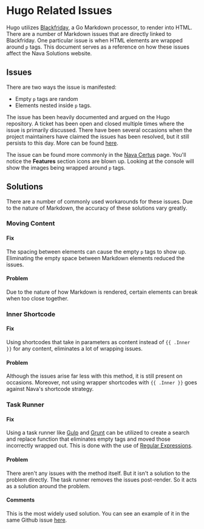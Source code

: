 # Hugo Related Issues
Hugo utilizes [Blackfriday](https://github.com/russross/blackfriday), a Go Markdown processor, to render into HTML. There are a number of Markdown issues that are directly linked to Blackfriday. One particular issue is when HTML elements are wrapped around `p` tags. This document serves as a reference on how these issues affect the Nava Solutions website.

## Issues
There are two ways the issue is manifested:

- Empty `p` tags are random
- Elements nested inside `p` tags.

The issue has been heavily documented and argued on the Hugo repository. A ticket has been open and closed multiple times where the issue is primarily discussed. There have been several occasions when the project maintainers have claimed the issues has been resolved, but it still persists to this day. More can be found [here](https://github.com/gohugoio/hugo/issues/1642).

The issue can be found more commonly in the [Nava Certus](https://nava-solutions.netlify.com/products/nava-certus) page. You'll notice the **Features** section icons are blown up. Looking at the console will show the images being wrapped around `p` tags.

## Solutions
There are a number of commonly used workarounds for these issues. Due to the nature of Markdown, the accuracy of these solutions vary greatly.

### Moving Content
#### Fix
The spacing between elements can cause the empty `p` tags to show up. Eliminating the empty space between Markdown elements reduced the issues.

#### Problem
Due to the nature of how Markdown is rendered, certain elements can break when too close together.

### Inner Shortcode
#### Fix
Using shortcodes that take in parameters as content instead of `{{ .Inner }}` for any content, eliminates a lot of wrapping issues.

#### Problem
Although the issues arise far less with this method, it is still present on occasions. Moreover, not using wrapper shortcodes with `{{ .Inner }}` goes against Nava's shortcode strategy.

### Task Runner
#### Fix
Using a task runner like [Gulp](https://gulpjs.com/) and [Grunt](https://gruntjs.com/) can be utilized to create a search and replace function that eliminates empty tags and moved those incorrectly wrapped out. This is done with the use of [Regular Expressions](https://developer.mozilla.org/en-US/docs/Web/JavaScript/Guide/Regular_Expressions).

#### Problem
There aren't any issues with the method itself. But it isn't a solution to the problem directly. The task runner removes the issues post-render. So it acts as a solution around the problem.

#### Comments
This is the most widely used solution. You can see an example of it in the same Github issue [here](https://github.com/gohugoio/hugo/issues/1642#issuecomment-188693577).